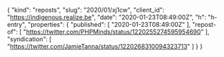 {
  "kind": "reposts",
  "slug": "2020/01/xj1cw",
  "client_id": "https://indigenous.realize.be",
  "date": "2020-01-23T08:49:00Z",
  "h": "h-entry",
  "properties": {
    "published": [
      "2020-01-23T08:49:00Z"
    ],
    "repost-of": [
      "https://twitter.com/PHPMinds/status/1220255274595954690"
    ],
    "syndication": [
      "https://twitter.com/JamieTanna/status/1220268310094323713"
    ]
  }
}
